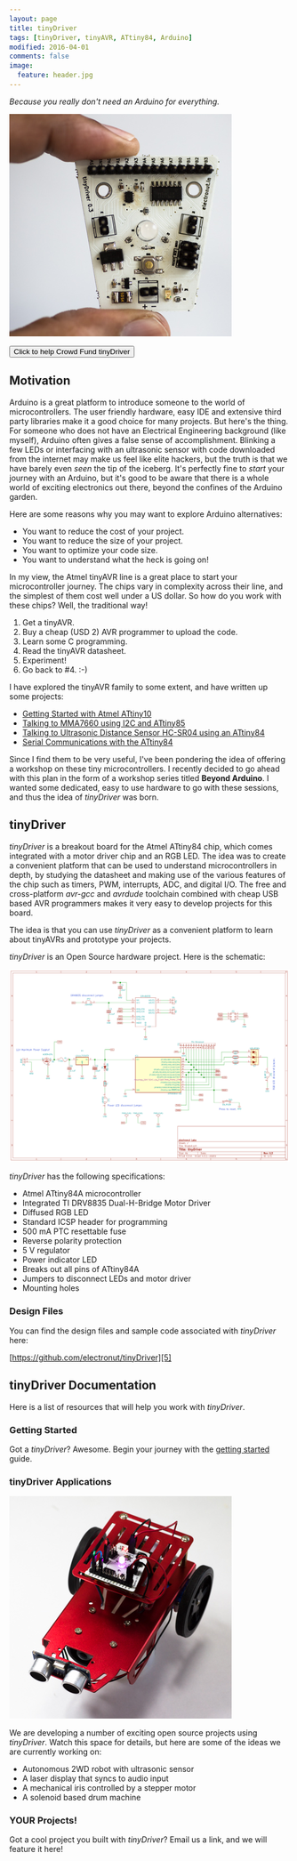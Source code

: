 ```yaml
---
layout: page
title: tinyDriver
tags: [tinyDriver, tinyAVR, ATtiny84, Arduino]
modified: 2016-04-01
comments: false
image:
  feature: header.jpg
---
```


*Because you really don't need an Arduino for everything.*

![tinyDriver](tinyDriver.jpg)

<form action="https://www.crowdsupply.com/electronut-labs/tinydriver">
  <input type="submit" value="Click to help Crowd Fund tinyDriver">
</form>

## Motivation

Arduino is a great platform to introduce someone to the world of 
microcontrollers. The user friendly hardware, easy IDE and extensive 
third party libraries make it a good choice for many projects.
But here's the thing. For someone who does not have an Electrical 
Engineering background (like myself), Arduino often gives a false 
sense of accomplishment. Blinking a few LEDs or interfacing with an 
ultrasonic sensor with code downloaded 
from the internet may make us feel like elite hackers, but the truth 
is that we have barely even *seen* the tip of the iceberg. 
It's perfectly fine to *start* your journey with an Arduino, but it's
good to be aware that there is a whole world of exciting electronics 
out there, beyond the confines of the Arduino garden.

Here are some reasons why you may want to explore Arduino 
alternatives:

- You want to reduce the cost of your project.
- You want to reduce the size of your project.
- You want to optimize your code size.
- You want to understand what the heck is going on!

In my view, the Atmel tinyAVR line is a great place to start your 
microcontroller journey. The chips vary in complexity across their line, 
and the simplest of them cost well under a US dollar. So how do you work 
with these chips? Well, the traditional way!

1. Get a tinyAVR.
2. Buy a cheap (USD 2) AVR programmer to upload the code.
3. Learn some C programming.
4. Read the tinyAVR datasheet.
5. Experiment!
6. Go back to #4. :-)

I have explored the tinyAVR family to some extent, and have written up 
some projects:

- [Getting Started with Atmel ATtiny10][1]
- [Talking to MMA7660 using I2C and ATtiny85][2]
- [Talking to Ultrasonic Distance Sensor HC-SR04 using an ATtiny84][3]
- [Serial Communications with the ATtiny84][4]

Since I find them to be very useful, I've been pondering the idea of
offering a workshop on these tiny microcontrollers.  I recently
decided to go ahead with this plan in the form of a workshop series
titled **Beyond Arduino**. I wanted some dedicated, easy to use
hardware to go with these sessions, and thus the idea of *tinyDriver*
was born.

## tinyDriver

*tinyDriver* is a breakout board for the Atmel ATtiny84 chip, which 
comes integrated with a motor driver chip and an RGB LED. The idea 
was to create a convenient platform that can be used to understand 
microcontrollers in depth, by studying the datasheet and making use of 
the various features of the chip such as timers, PWM, interrupts, ADC, 
and digital I/O. The free and cross-platform *avr-gcc* and *avrdude* 
toolchain combined with cheap USB based AVR programmers makes it very 
easy to develop projects for this board.

The idea is that you can use *tinyDriver* as a convenient platform 
to learn about tinyAVRs and prototype your projects.

*tinyDriver* is an Open Source hardware project. Here is the schematic:

![tinyDriver Schematic](tinyDriverSch.png)

*tinyDriver* has the following specifications:
 
- Atmel ATtiny84A microcontroller
- Integrated TI DRV8835 Dual-H-Bridge Motor Driver
- Diffused RGB LED
- Standard ICSP header for programming
- 500 mA PTC resettable fuse
- Reverse polarity protection
- 5 V regulator
- Power indicator LED
- Breaks out all pins of ATtiny84A
- Jumpers to disconnect LEDs and motor driver 
- Mounting holes

### Design Files

You can find the design files and sample code associated with *tinyDriver* here:

[https://github.com/electronut/tinyDriver][5]


## tinyDriver Documentation

Here is a list of resources that will help you work with *tinyDriver*.


### Getting Started

Got a *tinyDriver*? Awesome. Begin your journey with the 
[getting started][6] guide.

### tinyDriver Applications

![2WD Robot](2wdrobot.jpg)

We are developing a number of exciting open source projects using
*tinyDriver*. Watch this space for details, but here are some of 
the ideas we are currently working on:

- Autonomous 2WD robot with ultrasonic sensor
- A laser display that syncs to audio input
- A mechanical iris controlled by a stepper motor
- A solenoid based drum machine

### YOUR Projects!

Got a cool project you built with *tinyDriver*? Email us a link, 
and we will feature it here!

[1]: http://electronut.in/attiny10-hello/
[2]: http://electronut.in/attiny85-mma7660/
[3]: http://electronut.in/talking-to-ultrasonic-distance-sensor-hc-sr04-using-an-attiny84/
[4]: http://electronut.in/serial-communications-with-the-attiny84/
[5]: https://github.com/electronut/tinyDriver
[6]: http://electronut.in/tinyDriver/start